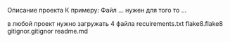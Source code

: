Описание проекта 
К примеру:
Файл ... нужен для того то ...

в любой проект нужно загружать 4 файла 
recuirements.txt
flake8.flake8
gitignor.gitignor
readme.md
